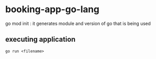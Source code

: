 # booking-app-go-lang

go mod init <module-name>: it generates module and version of go that is being used
 ## executing application 
 `go run <filename>` 